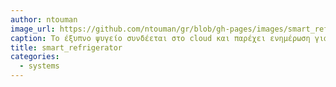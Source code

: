 ```yaml
---
author: ntouman
image_url: https://github.com/ntouman/gr/blob/gh-pages/images/smart_refrigerator.jpg
caption: Το έξυπνο ψυγείο συνδέεται στο cloud και παρέχει ενημέρωση για το περιεχόμενό του, μπορεί να κάνει παραγγείες και να ειδοποιεί αν η πόρτα έμεινε ανοιχτή
title: smart_refrigerator
categories:
  - systems
---
```

